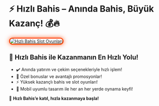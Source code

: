 <h1>⚡ Hızlı Bahis – Anında Bahis, Büyük Kazanç! 💰🔥</h1>

<a href="https://cutt.ly/HizliLink" title="Hızlı Bahis Slot Oyunları">
  <img src="https://i.ibb.co/BtMhhf6/g-venligiris.jpg" alt="Hızlı Bahis Slot Oyunları" style="max-width: 100%; border: 3px solid #ff4500; border-radius: 15px; box-shadow: 0px 0px 15px rgba(255, 69, 0, 0.8);">
</a>

<h2>🚀 Hızlı Bahis ile Kazanmanın En Hızlı Yolu!</h2>
<ul>
  <li>✔️ Anında yatırım ve çekim seçenekleriyle hızlı işlem!</li>
  <li>🎁 Özel bonuslar ve avantajlı promosyonlar!</li>
  <li>⚡️ Yüksek kazançlı bahis ve slot oyunları!</li>
  <li>📱 Mobil uyumlu tasarım ile her an her yerde oynama keyfi!</li>
</ul>

<p>💎 <strong>Hızlı Bahis’e katıl, hızla kazanmaya başla!</strong></p>

<meta name="description" content="Hızlı Bahis ile anında kazanç elde et! Hızlı ödeme yöntemleri, yüksek oranlı oyunlar ve özel bonuslarla hemen oynamaya başla!">
